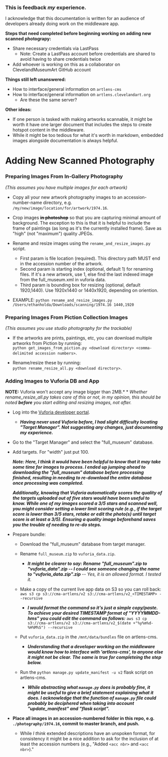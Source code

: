 ### This is feedback *my* experience.
I acknowledge that this documentation is written for an audience of developers already doing work on the middleware app.

**Steps that need completed before beginning working on adding new scanned photograpy:**
* Share necessary credentials via LastPass
	* Note: Create a LastPass account before credentials are shared to avoid having to share credentials twice
* Add whoever is working on this as a collaborator on ClevelandMuseumArt GitHub account

**Things still left unanswered:**
* How to interface/general information on `artlens-cms`
* How to interface/general information on `artlens.clevelandart.org`
	* Are these the same server?

**Other ideas:**
* If one person is tasked with making artworks scannable, it might be worth it have one larger document that includes the steps to create hotspot content in the middleware.
* While it might be too tedious for what it's worth in markdown, embedded images alongside documentation is always helpful.

# Adding New Scanned Photography

### Preparing Images From In-Gallery Photography

_(This assumes you have multiple images for each artwork)_

* Copy all your new artwork photography images to an accession-number-name directory, e.g. `/my/new/image/location/for/artwork/1974.16`.

* Crop images **~~in photoshop~~** so that you are capturing minimal amount of background. The exception to this is that it is helpful to include the frame of paintings (as long as it's the currently installed frame). Save as "high" (not "maximum") quality JPEGs.

* Rename and resize images using the `rename_and_resize_images.py` script.
	* First param is file location (required). This directory path MUST end in the accession number of the artwork.
	* Second param is starting index (optional, default 1) for renaming files. If it's a new artwork, use 1, else find the last indexed image from the full_museum.xml in vuforia data.
	* Third param is bounding box for resizing (optional, default 1920,1440). Use 1920x1440 or 1440x1920, depending on oriention.

* EXAMPLE: `python rename_and_resize_images.py /Users/ethanholda/Downloads/scanning/1974.16 1440,1920`

### Preparing Images From Piction Collection Images

_(This assumes you use studio photography for the trackable)_

* If the artworks are prints, paintings, etc, you can download multiple artworks from Piction by running:  
`python get_images_from_piction.py <download directory> <comma-delimited accession numbers>`.

* Rename/resize these by running:  
`python rename_resize_all.py <download directory>`.


### Adding Images to Vuforia DB and App

**NOTE:** Vuforia won't accept any image bigger than 2MB.*
	* *Whether rename_resize_all.py takes care of this or not, in my opinion, this should be noted **before** you start editing and resizing images, not after.*

* Log into the [Vuforia developer portal](https://developer.vuforia.com/).
	* ***Having never used Vuforia before, I had slight difficulty locating "Target Manager". Not suggesting any changes, just documenting my experience.***

* Go to the "Target Manager" and select the "full_museum" database.

* Add targets. For "width" just put 100.

	***Note: Here, I think it would have been helpful to know that it may take some time for images to process. I ended up jumping ahead to downloading the "full_museum" database before processing finished, resulting in needing to re-download the entire database once processing was completed.***

	***Additionally, knowing that Vuforia automatically scores the quality of the targets uploaded out of five stars would have been useful to know. While one of my images scored a 3/5 stars and scanned well, you might consider setting a lower limit scoring rule (e.g., if the target score is lower than 3/5 stars, retake or edit the photo(s) until target score is at least a 3/5). Ensuring a quality image beforehand saves you the trouble of needing to re-do steps.***

* Prepare bundle:
  * Download the "full_museum" database from target manager.
  * Rename `full_museum.zip` to `vuforia_data.zip`.
	  * ***It might be clearer to say: Rename "full_museum".zip to "vuforia_data".zip -- I could see someone changing the name to "vuforia_data.zip".zip*** -- *Yes, it is an allowed format. I tested it.*
  * Make a copy of the current live app data on S3 so you can roll back: `aws s3 cp s3://cma-artlens/v2 s3://cma-artlens/v2_<TIMESTAMP> --recursive`
	  * ***I would format the command so it's just a simple copy/paste. To achieve your desired TIMESTAMP format of "YYYYMMDD-hms" you could edit the command as follows:***
  ```aws s3 cp s3://cma-artlens/v2 s3://cma-artlens/v2_$(date +"%y%m%d-%H%M%S") --recursive```

  * Put `vuforia_data.zip` in the `/mnt/data/bundles` file on artlens-cms.
	  * ***Understanding that a developer working on the middleware would know how to interface with 'artlens-cms', to anyone else it might not be clear. The same is true for completeing the step below.***
  * Run the `python manage.py update_manifest -u v2` flask script on artlens-cms.
	  * ***While abstracting what `manage.py` does is probably fine, it might be useful to give a brief statement explaining what it does. I acknowledge that the function of `manage.py` file could probably be deciphered when taking into account "update_manifest" and "flask script".***

* **Place all images in an accession-numbered folder in this repo, e.g. `./photography/1974.16`, commit to master branch, and push.**
	* While *I think* extended descriptions have an unspoken format, for consistency it might be a nice addition to ask for the inclusion of at least the accession numbers (e.g., "Added `<acc nbr>` and `<acc nbr>`)."
